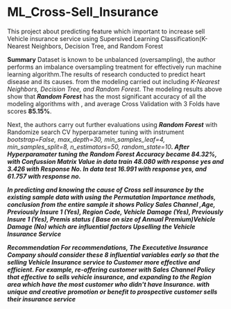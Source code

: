 # ML_Cross-Sell_Insurance
This project about predicting feature which important to increase sell Vehicle insurance service using Supersived Learning Classification(K-Nearest Neighbors, Decision Tree, and Random Forest

**Summary**
Dataset is known to be unbalanced (oversampling), the author performs an imbalance oversampling treatment for effectively run machine learning algorithm.The results of research conducted to predict heart disease and its causes. from the modeling carried out including *K-Nearest Neighbors, Decision Tree, and Random Forest*. The modeling results above show that ***Random Forest*** has the most significant accuracy of all the modeling algorithms with , and average Cross Validation with 3 Folds have scores **85.15%**. 

Next, the authors carry out further evaluations using ***Random Forest*** with Randomize search CV hyperparameter tuning with instrument *<i>bootstrap=False, max_depth=30, min_samples_leaf=4, min_samples_split=8, n_estimators=50, random_state=10<b>*. After Hyperparamater tuning the Random Forest Accuracy became **84.32%**, with Confussion Matrix Value in data train 48.080 with response yes and 3.426 with Response No. In data test 16.991 with response yes, and 61.757 with response no.
 
In predicting and knowing the cause of Cross sell insurance by the existing sample data with using the ***Permutation Importance*** methods, conclusion from the entire sample it shows ***Policy Sales Channel ,Age, Previously Insure 1 (Yes), Region Code, Vehicle Damage (Yes), Previously Insure 1 (Yes), Premis status ( Base on size of Annual Premium)Vehicle Damage (No)*** which are influential factors Upselling the Vehicle Insurance Service

**Recommendation**
For recommendations, The Executetive Insurance Company should consider these 8 influential variables early so that the selling Vehicle Insurance service to Customer more effective and efficient. For example, re-offering customer with Sales Channel Policy that effective to sells vehicle insurance, and expanding to the Region area which have the most customer who didn't have Insurance. with unique and creative promotion or benefit to prospective customer sells their insurance service
